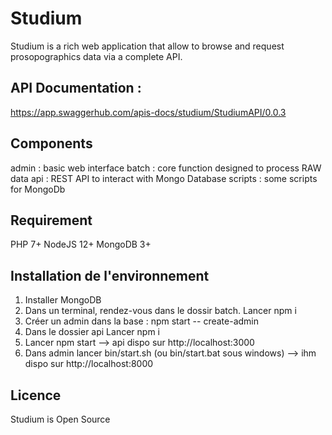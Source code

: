 # Studium

Studium is a rich web application that allow to browse and request prosopographics data via a complete API.


## API Documentation :
https://app.swaggerhub.com/apis-docs/studium/StudiumAPI/0.0.3


## Components

admin   : basic web interface
batch   : core function designed to process RAW data
api     : REST API to interact with Mongo Database
scripts : some scripts for MongoDb

## Requirement

PHP 7+
NodeJS 12+
MongoDB 3+

## Installation de l'environnement
1) Installer MongoDB
2) Dans un terminal, rendez-vous dans le dossir batch. Lancer npm i
3) Créer un admin dans la base :  npm start -- create-admin
4) Dans le dossier api Lancer npm i
5) Lancer npm start --> api dispo sur http://localhost:3000
6) Dans admin lancer bin/start.sh (ou bin/start.bat sous windows) --> ihm dispo sur http://localhost:8000


## Licence
Studium is Open Source
